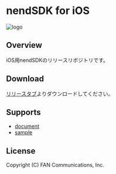 # nendSDK for iOS

![logo](https://user-images.githubusercontent.com/9563381/31269103-17daebce-aaba-11e7-9899-742435c4ef20.png)

## Overview

iOS用nendSDKのリリースリポジトリです。

## Download

[リリースタブ](https://github.com/fan-ADN/nendSDK-iOS-pub/releases)よりダウンロードしてください。

## Supports

* [document](https://github.com/fan-ADN/nendSDK-iOS/wiki)
* [sample](https://github.com/fan-ADN/nendSDK-iOS)

## License
Copyright (C) FAN Communications, Inc.
